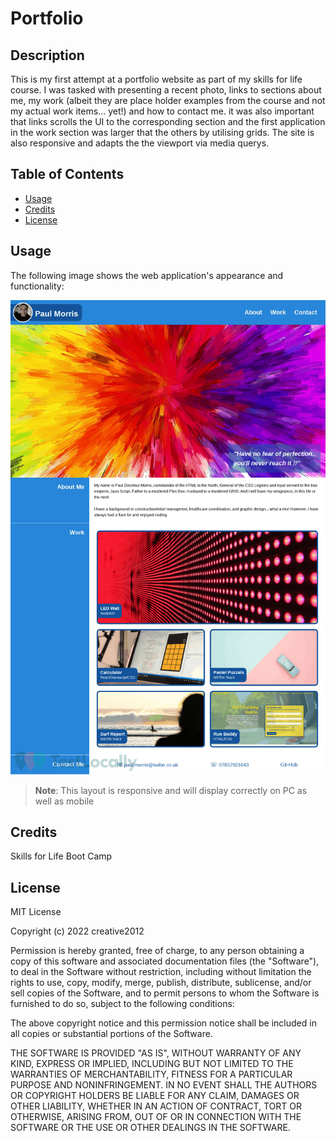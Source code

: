 # Portfolio


## Description

This is my first attempt at a portfolio website as part of my skills for life course.
I was tasked with presenting a recent photo, links to sections about me, my work (albeit they are place holder examples from the course and not my actual work items... yet!) and how to contact me.
it was also important that links scrolls the UI to the corresponding section and the first application in the work section was larger that the others by utilising grids. The site is also responsive and adapts the the viewport via media querys.

## Table of Contents 

- [Usage](#usage)
- [Credits](#credits)
- [License](#license)

## Usage

The following image shows the web application's appearance and functionality:

![My Portfolio webpage includes a navigation bar, a header image, an about me section, examples of my work and a contact section. Each link will take you directly to the corresponding section.](images/screenshot.png)

> **Note**: This layout is responsive and will display correctly on PC as well as mobile

## Credits

Skills for Life Boot Camp

## License

MIT License

Copyright (c) 2022 creative2012

Permission is hereby granted, free of charge, to any person obtaining a copy
of this software and associated documentation files (the "Software"), to deal
in the Software without restriction, including without limitation the rights
to use, copy, modify, merge, publish, distribute, sublicense, and/or sell
copies of the Software, and to permit persons to whom the Software is
furnished to do so, subject to the following conditions:

The above copyright notice and this permission notice shall be included in all
copies or substantial portions of the Software.

THE SOFTWARE IS PROVIDED "AS IS", WITHOUT WARRANTY OF ANY KIND, EXPRESS OR
IMPLIED, INCLUDING BUT NOT LIMITED TO THE WARRANTIES OF MERCHANTABILITY,
FITNESS FOR A PARTICULAR PURPOSE AND NONINFRINGEMENT. IN NO EVENT SHALL THE
AUTHORS OR COPYRIGHT HOLDERS BE LIABLE FOR ANY CLAIM, DAMAGES OR OTHER
LIABILITY, WHETHER IN AN ACTION OF CONTRACT, TORT OR OTHERWISE, ARISING FROM,
OUT OF OR IN CONNECTION WITH THE SOFTWARE OR THE USE OR OTHER DEALINGS IN THE
SOFTWARE.